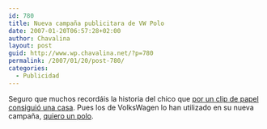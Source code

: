 ```yaml
---
id: 780
title: Nueva campaña publicitara de VW Polo
date: 2007-01-20T06:57:28+02:00
author: Chavalina
layout: post
guid: http://www.wp.chavalina.net/?p=780
permalink: /2007/01/20/post-780/
categories:
  - Publicidad
---
```

Seguro que muchos recordáis la historia del chico que [por un clip de papel consigui&oacute; una casa](http://chavalina.net/comentar.php?idpost=718&q=clip). Pues los de VolksWagen lo han utilizado en su nueva campa&ntilde;a, <a href="http://quierounpolo.com/" target="_blank">quiero un polo</a>.